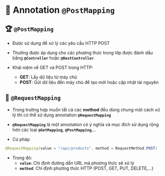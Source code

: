 # 🌱 Annotation **`@PostMapping`**

## 🏆 **`@PostMapping`**

- Được sử dụng để xử lý các yêu cầu HTTP POST

- Thường được áp dụng cho các phương thức trong lớp được đánh dấu bằng **`@Controller`** hoặc **`@RestController`**.

- Khái niệm về GET và POST trong HTTP:
  - **GET**: Lấy dữ liệu từ máy chủ
  - **POST**: Gửi dữ liệu đến máy chủ để tạo mới hoặc cập nhật tài nguyên

## 🎃 **`@RequestMapping`**

- Trong trường hợp muốn tất cả các **method** đều dùng chung một cách xử lý thì có thể sử dụng annotation **`@RequestMapping`**

- **`@RequestMapping`** là một annotation có ý nghĩa và mục đích sử dụng rộng hơn các loại **`@GetMapping`**, **`@PostMapping`**,...

- Cú pháp

```java
@RequestMapping(value = "/api/products", method = RequestMethod.POST)
```

- Trong đó:
  - **`value`**: Chỉ định đường dẫn URL mà phương thức sẽ xử lý
  - **`method`**: Chỉ định phương thức HTTP (POST, GET, PUT, DELETE,...)

